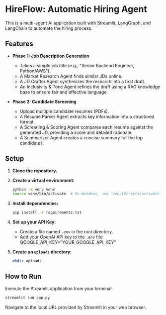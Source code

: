 # HireFlow: Automatic Hiring Agent
This is a multi-agent AI application built with Streamlit, LangGraph, and LangChain to automate the hiring process.

## Features

- **Phase 1: Job Description Generation**
  - Takes a simple job title (e.g., "Senior Backend Engineer, Python/AWS").
  - A Market Research Agent finds similar JDs online.
  - A JD Crafter Agent synthesizes the research into a first draft.
  - An Inclusivity & Tone Agent refines the draft using a RAG knowledge base to ensure fair and effective language.

- **Phase 2: Candidate Screening**
  - Upload multiple candidate resumes (PDFs).
  - A Resume Parser Agent extracts key information into a structured format.
  - A Screening & Scoring Agent compares each resume against the generated JD, providing a score and detailed rationale.
  - A Summarizer Agent creates a concise summary for the top candidates.

## Setup

1.  **Clone the repository.**

2.  **Create a virtual environment:**
    ```bash
    python -m venv venv
    source venv/bin/activate  # On Windows, use `venv\Scripts\activate`
    ```

3.  **Install dependencies:**
    ```bash
    pip install -r requirements.txt
    ```

4.  **Set up your API Key:**
    - Create a file named `.env` in the root directory.
    - Add your OpenAI API key to the `.env` file:
        GOOGLE_API_KEY="YOUR_GOOGLE_API_KEY"
    

5.  **Create an `uploads` directory:**
    ```bash
    mkdir uploads
    ```

## How to Run

Execute the Streamlit application from your terminal:

```bash
streamlit run app.py
```

Navigate to the local URL provided by Streamlit in your web browser.
